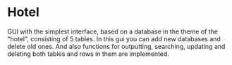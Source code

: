 # Hotel
GUI with the simplest interface, based on a database in the theme of the "hotel", consisting of 5 tables. In this gui you can add new databases and delete old ones. And also functions for outputting, searching, updating and deleting both tables and rows in them are implemented.
